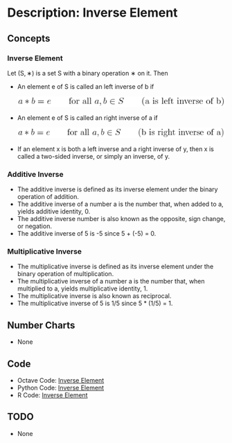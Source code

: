 # Description: Inverse Element

## Concepts
### Inverse Element
Let (S, ∗) is a set S with a binary operation ∗ on it. Then
* An element e of S is called an left inverse of b if

    ![Left Inverse](../../code/latex/equations/images/P008_Algebra_InverseElement_01_LeftInverse.png)
* An element e of S is called an right inverse of a if

    ![Right Inverse](../../code/latex/equations/images/P008_Algebra_InverseElement_02_RightInverse.png)
* If an element x is both a left inverse and a right inverse of y, then x is called a two-sided inverse, or simply 
  an inverse, of y. 

### Additive Inverse
* The additive inverse is defined as its inverse element under the binary operation of addition. 
* The additive inverse of a number a is the number that, when added to a, yields additive identity, 0.
* The additive inverse number is also known as the opposite, sign change, or negation.
* The additive inverse of 5 is -5 since 5 + (-5) = 0.

### Multiplicative Inverse
* The multiplicative inverse is defined as its inverse element under the binary operation of multiplication.
* The multiplicative inverse of a number a is the number that, when multiplied to a, yields multiplicative identity, 1.
* The multiplicative inverse is also known as reciprocal.
* The multiplicative inverse of 5 is 1/5 since 5 * (1/5) = 1.

## Number Charts
* None

## Code
* Octave Code: [Inverse Element](../../code/octave/P003_Algebra_InverseElement.m)
* Python Code: [Inverse Element](../../code/python/P003_Algebra_InverseElement.py)
* R Code: [Inverse Element](../../code/r/P003_Algebra_InverseElement.R)

## TODO
* None
